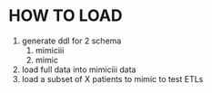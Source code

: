 HOW TO LOAD
===========

1. generate ddl for 2 schema
	1. mimiciii
	1. mimic
1. load full data into mimiciii data
1. load a subset of X patients to mimic to test ETLs
